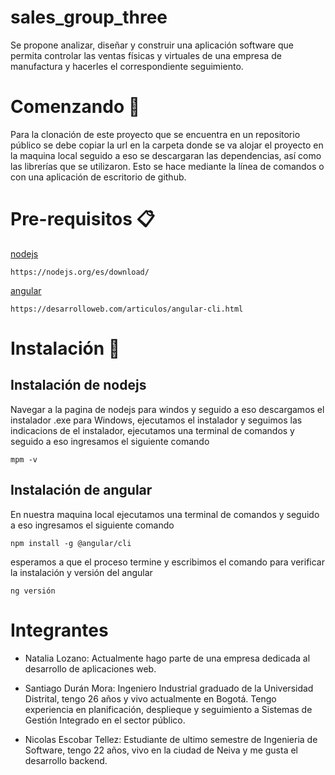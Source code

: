 # sales_group_three

Se propone analizar, diseñar y construir una aplicación software que permita controlar las ventas físicas y virtuales de una empresa de manufactura y hacerles el correspondiente seguimiento.

# Comenzando 🚀
Para la clonación de este proyecto que se encuentra en un repositorio público se debe copiar la url en la carpeta donde se va alojar el proyecto en la maquina local seguido a eso se descargaran las dependencias, así como las librerías que se utilizaron. Esto se hace mediante la línea de comandos o con una aplicación de escritorio de github.

# Pre-requisitos 📋
[nodejs](https://nodejs.org/es/download/)
```
https://nodejs.org/es/download/
```

[angular](https://desarrolloweb.com/articulos/angular-cli.html)
```
https://desarrolloweb.com/articulos/angular-cli.html
```

# Instalación 🔧
## Instalación de nodejs
Navegar a la pagina de nodejs para windos y seguido a eso descargamos el instalador .exe para Windows, ejecutamos el instalador y seguimos las indicacions de el instalador, ejecutamos una terminal de comandos y seguido a eso ingresamos el siguiente comando 
```
mpm -v
```
## Instalación de angular
En nuestra maquina local ejecutamos una terminal de comandos y seguido a eso ingresamos el siguiente comando
```
npm install -g @angular/cli
```
esperamos a que el proceso termine y escribimos el comando para verificar la instalación y versión del angular
```
ng versión
```
# Integrantes
- Natalia Lozano: Actualmente hago parte de una empresa dedicada al desarrollo de aplicaciones web.

- Santiago Durán Mora: Ingeniero Industrial graduado de la Universidad Distrital, tengo 26 años y vivo actualmente en Bogotá. Tengo experiencia en planificación, desplieque y seguimiento a Sistemas de Gestión Integrado en el sector público.

- Nicolas Escobar Tellez: Estudiante de ultimo semestre de Ingenieria de Software, tengo 22 años, vivo en la ciudad de Neiva y me gusta el desarrollo backend.